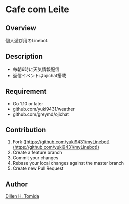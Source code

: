 Cafe com Leite
====

## Overview

個人遊び用のLinebot. 

## Description
- 毎朝6時に天気情報配信
- 返信イベントはojichat搭載

## Requirement
- Go 1.10 or later
- github.com/yuki9431/weather
- github.com/greymd/ojichat

## Contribution
1. Fork ([https://github.com/yuki9431/myLinebot](https://github.com/yuki9431/myLinebot))
2. Create a feature branch
3. Commit your changes
4. Rebase your local changes against the master branch
5. Create new Pull Request


## Author
[Dillen H. Tomida](https://twitter.com/t0mihir0)
